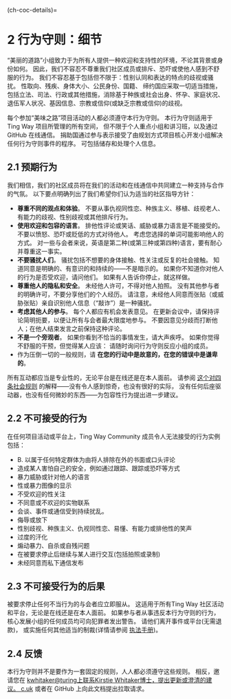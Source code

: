 (ch-coc-details)=
# 2 行为守则：细节

“美丽的道路”小组致力于为所有人提供一种欢迎和支持性的环境，不论其背景或身份如何。 因此，我们不容忍不尊重我们社区成员或排斥、恐吓或使他人感到不舒服的行为。 我们不容忍基于包括但不限于：性别认同和表达的特点的歧视或骚扰。 性取向、残疾、身体大小、公民身份、国籍、 缔约国应采取一切适当措施，包括立法、司法、行政或其他措施，消除基于种族或社会出身、怀孕、家庭状况、退伍军人状况、基因信息、宗教或信仰(或缺乏宗教或信仰)的歧视。

每个参加“美味之路”项目活动的人都必须遵守本行为守则。 本行为守则适用于Ting Way 项目所管理的所有空间， 但不限于个人重点小组和讲习班，以及通过GitHub 在线通信。 捐助国通过参与表示接受了由规划方式项目核心开发小组解决任何行为守则事件的程序。 可包括储存和处理个人信息。

## 2.1 预期行为

我们相信，我们的社区成员将在我们的活动和在线通信中共同建立一种支持与合作的气氛。 以下要点明确列出了我们希望你们认为适当的社区指导方针：

* **尊重不同的观点和体验**。 不要从事仇视同性恋、种族主义、移植、歧视老人、有能力的歧视、性别歧视或其他排斥行为。
* **使用欢迎和包容的语言**。 排他性评论或笑话、威胁或暴力语言是不能接受的。 不要以愤怒、恐吓或贬低的方式对待他人。 考虑您选择的单词可能影响他人的方式。 对一些与会者来说，英语是第二种(或第三种或第四种)语言，要有耐心并尊重这一事实。
* **不要骚扰人们**。 骚扰包括不想要的身体接触、性关注或反复的社会接触。 知道同意是明确的、有意识的和持续的——不是暗示的。 如果你不知道你对他人的行为是否受欢迎，请问他们。 如果有人告诉你停止，就这样做。
* **尊重他人的隐私和安全**。 未经他人许可，不得对他人拍照。 没有其他参与者的明确许可，不要分享他们的个人经历。 请注意，未经他人同意而张贴（或威胁张贴）亲自识别他人信息（“敲诈”）是一种骚扰。
* **考虑其他人的参与**。 每个人都应有机会发表意见。 在更新会议中，请保持评论简明扼要，以便让所有与会者最大限度地参与。 不要因意见分歧而打断他人；在他人结束发言之前保持这种评论。
* **不是一个旁观者**。 如果你看到不恰当的事情发生，请大声疾呼。 如果你觉得不舒服的干预，但觉得某人应该： 请随时询问行为守则反应小组的成员。
* 作为压倒一切的一般规则，请 **在您的行动中是故意的，在您的错误中是谦卑的**。

所有互动都应当是专业性的，无论平台是在线还是在本人面前。 请参阅 [这个对四条社会规则](https://www.recurse.com/manual#sub-sec-social-rules) 的解释――没有令人感到惊奇，也没有很好的实际， 没有任何后座驱动器，也没有任何微妙的东西――为包容性行为提出进一步建议。

## 2.2 不可接受的行为

在任何项目活动或平台上，Ting Way Community 成员令人无法接受的行为实例包括：

* B. 以属于任何特定群体为由将人排除在外的书面或口头评论
* 造成某人害怕自己的安全，例如通过跟踪、跟踪或恐吓等方式
* 暴力威胁或针对他人的语言
* 性或暴力图像的显示
* 不受欢迎的性关注
* 不同意或不欢迎的实物联系
* 会谈、事件或通信受到持续扰乱。
* 侮辱或放下
* 性别歧视、种族主义、仇视同性恋、易懂、有能力或排他性的笑声
* 过度的汗化
* 煽动暴力、自杀或自残问题
* 在被要求停止后继续与某人进行交互(包括拍照或录制)
* 未经同意而私下通信发布

## 2.3 不可接受行为的后果

被要求停止任何不当行为的与会者应立即服从。 这适用于所有Ting Way 社区活动和平台，无论是在线还是在本人面前。 如果参与者从事违反本行为守则的行为，核心发展小组的任何成员均可向犯罪者发出警告。 请他们离开事件或平台(无需退款)， 或实施任何其他适当的制裁(详情请参阅 [执法手册](#4-enforcement-manual))。

## 2.4 反馈

本行为守则并不是要作为一套固定的规则，人人都必须遵守这些规则。 相反，邀请您在 [kwhitaker@turing上联系Kirstie Whitaker博士，提出更新或澄清的建议。 c.uk](mailto:kwhitaker@turing.ac.uk) 或者在 GitHub 上向此文档提出拉取请求。
